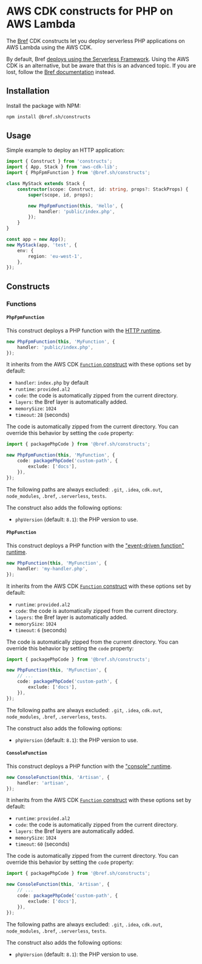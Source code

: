 # AWS CDK constructs for PHP on AWS Lambda

The [Bref](https://bref.sh/) CDK constructs let you deploy serverless PHP applications on AWS Lambda using the AWS CDK.

By default, Bref [deploys using the Serverless Framework](https://bref.sh/docs/deploy.html). Using the AWS CDK is an alternative, but be aware that this is an advanced topic. If you are lost, follow the [Bref documentation](https://bref.sh/docs/) instead.

## Installation

Install the package with NPM:

```bash
npm install @bref.sh/constructs
```

## Usage

Simple example to deploy an HTTP application:

```typescript
import { Construct } from 'constructs';
import { App, Stack } from 'aws-cdk-lib';
import { PhpFpmFunction } from '@bref.sh/constructs';

class MyStack extends Stack {
    constructor(scope: Construct, id: string, props?: StackProps) {
        super(scope, id, props);

        new PhpFpmFunction(this, 'Hello', {
            handler: 'public/index.php',
        });
    }
}

const app = new App();
new MyStack(app, 'test', {
    env: {
        region: 'eu-west-1',
    },
});
```

## Constructs

### Functions

#### `PhpFpmFunction`

This construct deploys a PHP function with the [HTTP runtime](https://bref.sh/docs/runtimes/http.html).

```typescript
new PhpFpmFunction(this, 'MyFunction', {
    handler: 'public/index.php',
});
```

It inherits from the AWS CDK [`Function` construct](https://docs.aws.amazon.com/cdk/api/v2/docs/aws-cdk-lib.aws_lambda.Function.html) with these options set by default:

- `handler`: `index.php` by default
- `runtime`: `provided.al2`
- `code`: the code is automatically zipped from the current directory.
- `layers`: the Bref layer is automatically added.
- `memorySize`: `1024`
- `timeout`: `28` (seconds)

The code is automatically zipped from the current directory. You can override this behavior by setting the `code` property:

```typescript
import { packagePhpCode } from '@bref.sh/constructs';

new PhpFpmFunction(this, 'MyFunction', {
    code: packagePhpCode('custom-path', {
        exclude: ['docs'],
    }),
});
```

The following paths are always excluded: `.git`, `.idea`, `cdk.out`, `node_modules`, `.bref`, `.serverless`, `tests`.

The construct also adds the following options:

- `phpVersion` (default: `8.1`): the PHP version to use.

#### `PhpFunction`

This construct deploys a PHP function with the ["event-driven function" runtime](https://bref.sh/docs/runtimes/function.html).

```typescript
new PhpFunction(this, 'MyFunction', {
    handler: 'my-handler.php',
});
```

It inherits from the AWS CDK [`Function` construct](https://docs.aws.amazon.com/cdk/api/v2/docs/aws-cdk-lib.aws_lambda.Function.html) with these options set by default:

- `runtime`: `provided.al2`
- `code`: the code is automatically zipped from the current directory.
- `layers`: the Bref layer is automatically added.
- `memorySize`: `1024`
- `timeout`: `6` (seconds)

The code is automatically zipped from the current directory. You can override this behavior by setting the `code` property:

```typescript
import { packagePhpCode } from '@bref.sh/constructs';

new PhpFunction(this, 'MyFunction', {
    // ...
    code: packagePhpCode('custom-path', {
        exclude: ['docs'],
    }),
});
```

The following paths are always excluded: `.git`, `.idea`, `cdk.out`, `node_modules`, `.bref`, `.serverless`, `tests`.

The construct also adds the following options:

- `phpVersion` (default: `8.1`): the PHP version to use.

#### `ConsoleFunction`

This construct deploys a PHP function with the ["console" runtime](https://bref.sh/docs/runtimes/console.html).

```typescript
new ConsoleFunction(this, 'Artisan', {
    handler: 'artisan',
});
```

It inherits from the AWS CDK [`Function` construct](https://docs.aws.amazon.com/cdk/api/v2/docs/aws-cdk-lib.aws_lambda.Function.html) with these options set by default:

- `runtime`: `provided.al2`
- `code`: the code is automatically zipped from the current directory.
- `layers`: the Bref layers are automatically added.
- `memorySize`: `1024`
- `timeout`: `60` (seconds)

The code is automatically zipped from the current directory. You can override this behavior by setting the `code` property:

```typescript
import { packagePhpCode } from '@bref.sh/constructs';

new ConsoleFunction(this, 'Artisan', {
    // ...
    code: packagePhpCode('custom-path', {
        exclude: ['docs'],
    }),
});
```

The following paths are always excluded: `.git`, `.idea`, `cdk.out`, `node_modules`, `.bref`, `.serverless`, `tests`.

The construct also adds the following options:

- `phpVersion` (default: `8.1`): the PHP version to use.
